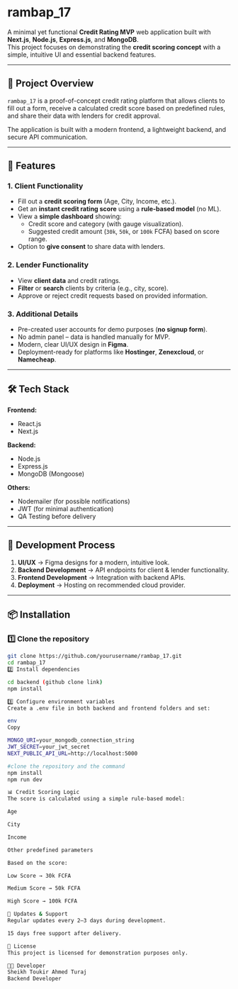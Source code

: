 # rambap_17

A minimal yet functional **Credit Rating MVP** web application built with **Next.js**, **Node.js**, **Express.js**, and **MongoDB**.  
This project focuses on demonstrating the **credit scoring concept** with a simple, intuitive UI and essential backend features.

---

## 📌 Project Overview
`rambap_17` is a proof-of-concept credit rating platform that allows clients to fill out a form, receive a calculated credit score based on predefined rules, and share their data with lenders for credit approval.

The application is built with a modern frontend, a lightweight backend, and secure API communication.

---

## 🚀 Features

### 1. Client Functionality
- Fill out a **credit scoring form** (Age, City, Income, etc.).
- Get an **instant credit rating score** using a **rule-based model** (no ML).
- View a **simple dashboard** showing:
  - Credit score and category (with gauge visualization).
  - Suggested credit amount (`30k`, `50k`, or `100k` FCFA) based on score range.
- Option to **give consent** to share data with lenders.

### 2. Lender Functionality
- View **client data** and credit ratings.
- **Filter** or **search** clients by criteria (e.g., city, score).
- Approve or reject credit requests based on provided information.

### 3. Additional Details
- Pre-created user accounts for demo purposes (**no signup form**).
- No admin panel – data is handled manually for MVP.
- Modern, clear UI/UX design in **Figma**.
- Deployment-ready for platforms like **Hostinger**, **Zenexcloud**, or **Namecheap**.

---

## 🛠 Tech Stack

**Frontend:**
- React.js
- Next.js

**Backend:**
- Node.js
- Express.js
- MongoDB (Mongoose)

**Others:**
- Nodemailer (for possible notifications)
- JWT (for minimal authentication)
- QA Testing before delivery

---

## 📂 Development Process

1. **UI/UX** → Figma designs for a modern, intuitive look.
2. **Backend Development** → API endpoints for client & lender functionality.
3. **Frontend Development** → Integration with backend APIs.
4. **Deployment** → Hosting on recommended cloud provider.

---

## 📦 Installation

### 1️⃣ Clone the repository
```bash
git clone https://github.com/yourusername/rambap_17.git
cd rambap_17
2️⃣ Install dependencies

cd backend (github clone link)
npm install

3️⃣ Configure environment variables
Create a .env file in both backend and frontend folders and set:

env
Copy

MONGO_URI=your_mongodb_connection_string
JWT_SECRET=your_jwt_secret
NEXT_PUBLIC_API_URL=http://localhost:5000

#clone the repository and the command
npm install
npm run dev

📊 Credit Scoring Logic
The score is calculated using a simple rule-based model:

Age

City

Income

Other predefined parameters

Based on the score:

Low Score → 30k FCFA

Medium Score → 50k FCFA

High Score → 100k FCFA

📅 Updates & Support
Regular updates every 2–3 days during development.

15 days free support after delivery.

📜 License
This project is licensed for demonstration purposes only.

👨‍💻 Developer
Sheikh Toukir Ahmed Turaj
Backend Developer
